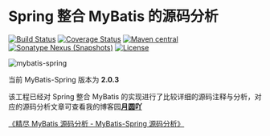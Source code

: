 Spring 整合 MyBatis 的源码分析
======================

[![Build Status](https://travis-ci.org/mybatis/spring.svg?branch=master)](https://travis-ci.org/mybatis/spring)
[![Coverage Status](https://coveralls.io/repos/mybatis/spring/badge.svg?branch=master&service=github)](https://coveralls.io/github/mybatis/spring?branch=master)
[![Maven central](https://maven-badges.herokuapp.com/maven-central/org.mybatis/mybatis-spring/badge.svg)](https://maven-badges.herokuapp.com/maven-central/org.mybatis/mybatis-spring)
[![Sonatype Nexus (Snapshots)](https://img.shields.io/nexus/s/https/oss.sonatype.org/org.mybatis/mybatis-spring.svg)](https://oss.sonatype.org/content/repositories/snapshots/org/mybatis/mybatis-spring/)
[![License](http://img.shields.io/:license-apache-brightgreen.svg)](http://www.apache.org/licenses/LICENSE-2.0.html)

![mybatis-spring](http://mybatis.github.io/images/mybatis-logo.png)

当前 MyBatis-Spring 版本为 **2.0.3**

该工程已经对 Spring 整合 MyBatis 的实现进行了比较详细的源码注释与分析，对应的源码分析文章可查看我的博客园[**月圆吖**](https://www.cnblogs.com/lifullmoon)

[《精尽 MyBatis 源码分析 - MyBatis-Spring 源码分析》](https://www.cnblogs.com/lifullmoon/p/14015235.html)

